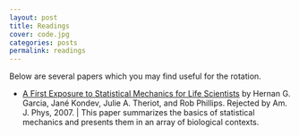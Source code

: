 ```yaml
---
layout: post
title: Readings
cover: code.jpg
categories: posts
permalink: readings
---
```


Below are several papers which you may find useful for the rotation.

* [A First Exposure to Statistical Mechanics for Life Scientists](http://www.rpgroup.caltech.edu/publications/Garcia2007b.pdf) by Hernan G. Garcia, Jané Kondev, Julie A. Theriot, and Rob Phillips. Rejected by Am. J. Phys, 2007. \| This paper summarizes the basics of statistical mechanics and presents them in an array of biological contexts.
